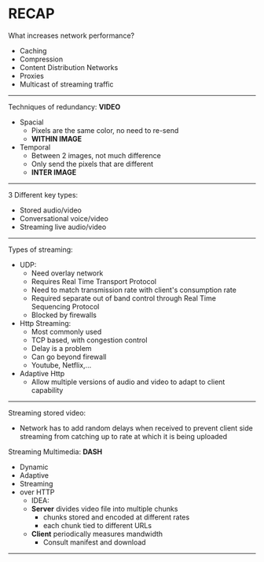 # RECAP

What increases network performance?
- Caching
- Compression
- Content Distribution Networks
- Proxies
- Multicast of streaming traffic


---
Techniques of redundancy: **VIDEO**
- Spacial
    - Pixels are the same color, no need to re-send
    - **WITHIN IMAGE**
- Temporal 
    - Between 2 images, not much difference
    - Only send the pixels that are different
    - **INTER IMAGE**
    
    
---
3 Different key types:
- Stored audio/video
- Conversational voice/video
- Streaming live audio/video

---
Types of streaming:
- UDP:
    - Need overlay network
    - Requires Real Time Transport Protocol
    - Need to match transmission rate with client's consumption rate
    - Required separate out of band control through Real Time Sequencing Protocol
    - Blocked by firewalls
- Http Streaming:
    - Most commonly used
    - TCP based, with congestion control
    - Delay is a problem
    - Can go beyond firewall
    - Youtube, Netflix,...
- Adaptive Http
    - Allow multiple versions of audio and video to 
    adapt to client capability
    
---
Streaming stored video:
- Network has to add random delays when received to prevent client side streaming
from catching up to rate at which it is being uploaded


Streaming Multimedia: **DASH**
- Dynamic
- Adaptive
- Streaming 
- over HTTP
    - IDEA:
    - **Server** divides video file into multiple chunks
        - chunks stored and encoded at different rates
        - each chunk tied to different URLs
    - **Client** periodically measures mandwidth
        - Consult manifest and download 
    
---
    

    
    
    





